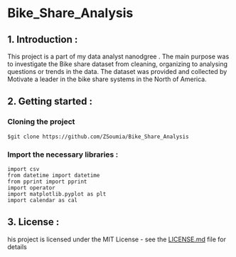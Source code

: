 # Bike_Share_Analysis

## 1. Introduction : 
This project is a part of my data analyst nanodgree . 
The main purpose was to investigate the Bike share dataset from  cleaning, organizing to  analysing questions or trends in the data.
The dataset was provided and collected by Motivate a leader in the bike share systems in the North of America.

## 2. Getting started  : 
### Cloning the project 
~~~~  
$git clone https://github.com/ZSoumia/Bike_Share_Analysis 
~~~~
### Import the necessary libraries : 
~~~~
import csv
from datetime import datetime
from pprint import pprint 
import operator
import matplotlib.pyplot as plt
import calendar as cal
~~~~

## 3. License : 
his project is licensed under the MIT License - see the [LICENSE.md](LICENSE.md)  file for details

